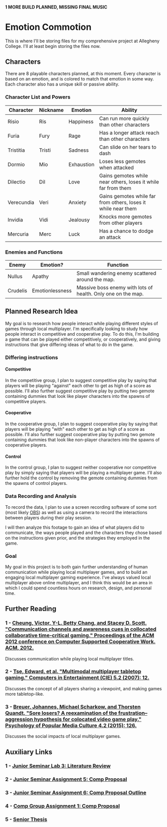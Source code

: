 #### 1 MORE BUILD PLANNED, MISSING FINAL MUSIC

# Emotion Commotion

This is where I'll be storing files for my comprehensive project at Allegheny College.  I'll at least begin storing the files now.

## Characters

There are 8 playable characters planned, at this moment.  Every character is based on an emotion, and is colored to match that emotion in some way.  Each character also has a unique skill or passive ability.

### Character List and Powers

Character | Nickname | Emotion | Ability
--------- | -------- | ------- | -------
Risio | Ris | Happiness | Can run more quickly than other characters
Furia | Fury | Rage | Has a longer attack reach than other characters
Tristitia | Tristi | Sadness | Can slide on her tears to dash
Dormio | Mio | Exhaustion | Loses less gemotes when attacked
Dilectio | Dil | Love | Gains gemotes while near others, loses it while far from them
Verecundia | Veri | Anxiety | Gains gemotes while far from others, loses it while near them
Invidia | Vidi | Jealousy | Knocks more gemotes from other players
Mercuria | Merc | Luck | Has a chance to dodge an attack

### Enemies and Functions

Enemy | Emotion? | Function
----- | ------- | --------
Nullus | Apathy | Small wandering enemy scattered around the map.
Crudelis | Emotionlessness | Massive boss enemy with lots of health.  Only one on the map.

## Planned Research Idea

My goal is to research how people interact while playing different styles of games through local multiplayer.  I'm specifically looking to study how people interact in competitive and cooperative play.  To do this, I'm building a game that can be played either competitively, or cooperatively, and giving instructions that give differing ideas of what to do in the game.

### Differing instructions

#### Competitive

In the competitive group, I plan to suggest competitive play by saying that players will be playing "against" each other to get as high of a score as possible.  I'll also further suggest competitive play by putting two gemote containing dummies that look like player characters into the spawns of competitive players.

#### Cooperative

In the cooperative group, I plan to suggest cooperative play by saying that players will be playing "with" each other to get as high of a score as possible.  I'll also further suggest cooperative play by putting two gemote containing dummies that look like non-player characters into the spawns of cooperative players.

#### Control

In the control group, I plan to suggest neither cooperative nor competitive play by simply saying that players will be playing a multiplayer game.  I'll also further hold the control by removing the gemote containing dummies from the spawns of control players.

### Data Recording and Analysis

To record the data, I plan to use a screen recording software of some sort (most likely [OBS](https://obsproject.com/)) as well as using a camera to record the interactions between players during their play session.

I will then analyze this footage to gain an idea of what players did to communicate, the ways people played and the characters they chose based on the instructions given prior, and the strategies they employed in the game.

### Goal

My goal in this project is to both gain further understanding of human communication while playing local multiplayer games, and to build an engaging local multiplayer gaming experience.  I've always valued local multiplayer above online multiplayer, and I think this would be an area in which I could spend countless hours on research, design, and personal time.

## Further Reading

### 1 - [Cheung, Victor, Y-L. Betty Chang, and Stacey D. Scott. "Communication channels and awareness cues in collocated collaborative time-critical gaming." Proceedings of the ACM 2012 conference on Computer Supported Cooperative Work. ACM, 2012.](https://www.researchgate.net/profile/Stacey_Scott/publication/220878862_Communication_channels_and_awareness_cues_in_collocated_collaborative_time-critical_gaming/links/56951ae408ae425c68981b3a.pdf)

Discusses communication while playing local multiplayer titles.

### 2 - [Tse, Edward, et al. "Multimodal multiplayer tabletop gaming." Computers in Entertainment (CIE) 5.2 (2007): 12.](https://prism.ucalgary.ca/bitstream/handle/1880/45898/2006-823-16.pdf?sequence=2&isAllowed=y)

Discusses the concept of all players sharing a viewpoint, and making games more tabletop-like.

### 3 - [Breuer, Johannes, Michael Scharkow, and Thorsten Quandt. "Sore losers? A reexamination of the frustration–aggression hypothesis for colocated video game play." Psychology of Popular Media Culture 4.2 (2015): 126.](https://search.proquest.com/docview/1492504816?accountid=8268)

Discusses the social impacts of local multiplayer games.

## Auxiliary Links

### 1 - [Junior Seminar Lab 3:  Literature Review](https://github.com/Allegheny-Computer-Science-580-S2019/lab-3-cs-580-spring-2019-durcij)

### 2 - [Junior Seminar Assignment 5:  Comp Proposal](https://github.com/Allegheny-Computer-Science-580-S2019/assignment05-durcij)

### 3 - [Junior Seminar Assignment 6:  Comp Proposal Outline](https://github.com/Allegheny-Computer-Science-580-S2019/assignment06-durcij)

### 4 - [Comp Group Assignment 1:  Comp Proposal](https://github.com/allegheny-computer-science-thesis-2019/project1-starter-durcij)

### 5 - [Senior Thesis](https://github.com/allegheny-computer-science-thesis-2019/project4-thesis-durcij)
